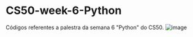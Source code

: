 # CS50-week-6-Python
Códigos referentes a palestra da semana 6 "Python" do CS50.
![image](https://user-images.githubusercontent.com/74274788/175822039-0f0079fa-9775-4fed-8d56-43cc01f29222.png)
